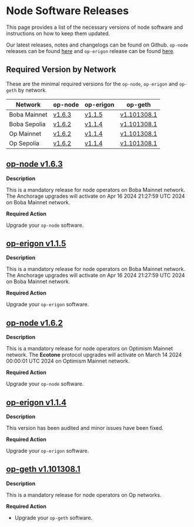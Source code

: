 # Node Software Releases

This page provides a list of the necessary versions of node software and instructions on how to keep them updated.

Our latest releases, notes and changelogs can be found on Github. `op-node` releases can be found [here](https://github.com/bobanetwork/boba/tags) and `op-erigon` release can be found [here](https://github.com/bobanetwork/op-erigon/releases).

## Required Version by Network

These are the minimal required versions for the `op-node`, `op-erigon` and `op-geth` by network.

| Network      | op-node                                                      | op-erigon                                                    | op-geth                                                      |
| ------------ | ------------------------------------------------------------ | ------------------------------------------------------------ | ------------------------------------------------------------ |
| Boba Mainnet | [v1.6.3](https://github.com/bobanetwork/boba/releases/tag/v1.6.3) | [v1.1.5](https://github.com/bobanetwork/op-erigon/releases/tag/v1.1.5) | [v1.101308.1](https://github.com/ethereum-optimism/op-geth/releases/tag/v1.101308.1) |
| Boba Sepolia | [v1.6.2](https://github.com/bobanetwork/boba/releases/tag/v1.6.2) | [v1.1.4](https://github.com/bobanetwork/op-erigon/releases/tag/v1.1.4) | [v1.101308.1](https://github.com/ethereum-optimism/op-geth/releases/tag/v1.101308.1) |
| Op Mainnet   | [v1.6.2](https://github.com/bobanetwork/boba/releases/tag/v1.6.2) | [v1.1.4](https://github.com/bobanetwork/op-erigon/releases/tag/v1.1.4) | [v1.101308.1](https://github.com/ethereum-optimism/op-geth/releases/tag/v1.101308.1) |
| Op Sepolia   | [v1.6.2](https://github.com/bobanetwork/boba/releases/tag/v1.6.2) | [v1.1.4](https://github.com/bobanetwork/op-erigon/releases/tag/v1.1.4) | [v1.101308.1](https://github.com/ethereum-optimism/op-geth/releases/tag/v1.101308.1) |

## [op-node v1.6.3](https://github.com/bobanetwork/boba/releases/tag/v1.6.3)

**Description**

This is a mandatory release for node operators on Boba Mainnet network. The Anchorage upgrades will activate on Apr 16 2024 21:27:59 UTC 2024 on Boba Mainnet network.

**Required Action**

Upgrade your `op-node` software.

## [op-erigon v1.1.5](https://github.com/bobanetwork/op-erigon/releases/tag/v1.1.5)

**Description**

This is a mandatory release for node operators on Boba Mainnet network. The Anchorage upgrades will activate on Apr 16 2024 21:27:59 UTC 2024 on Boba Mainnet network.

**Required Action**

Upgrade your `op-erigon` software.

## [op-node v1.6.2](https://github.com/bobanetwork/boba/releases/tag/v1.6.2)

**Description**

This is a mandatory release for node operators on Optimism Mainnet network. The **Ecotone** protocol upgrades will activate on March 14 2024 00:00:01 UTC 2024 on Optimism Mainnet network.

**Required Action**

Upgrade your `op-node` software.

## [op-erigon v1.1.4](https://github.com/bobanetwork/op-erigon/releases/tag/v1.1.4)

**Description**

This version has been audited and minor issues have been fixed.

**Required Action**

Upgrade your `op-erigon` software.

## [op-geth v1.101308.1](https://github.com/ethereum-optimism/op-geth/releases/tag/v1.101308.1)

**Description**

This is a mandatory release for node operators on Op networks.

**Required Action**

* Upgrade your `op-geth` software.
